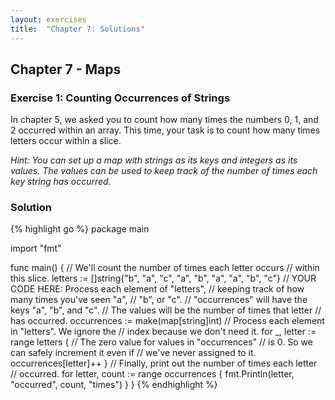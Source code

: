 ```yaml
---
layout: exercises
title:  "Chapter 7: Solutions"
---
```


## Chapter 7 - Maps

### Exercise 1: Counting Occurrences of Strings

In chapter 5, we asked you to count how many times the numbers 0, 1, and 2 occurred within an array. This time, your task is to count how many times letters occur within a slice.

*Hint: You can set up a map with strings as its keys and integers as its values. The values can be used to keep track of the number of times each key string has occurred.*

### Solution

{% highlight go %}
package main

import "fmt"

func main() {
	// We'll count the number of times each letter occurs
	// within this slice.
	letters := []string{"b", "a", "c", "a", "b", "a",
		"a", "b", "c"}
	// YOUR CODE HERE: Process each element of "letters",
	// keeping track of how many times you've seen "a",
	// "b", or "c".
	// "occurrences" will have the keys "a", "b", and "c".
	// The values will be the number of times that letter
	// has occurred.
	occurrences := make(map[string]int)
	// Process each element in "letters". We ignore the
	// index because we don't need it.
	for _, letter := range letters {
		// The zero value for values in "occurrences"
		// is 0. So we can safely increment it even if
		// we've never assigned to it.
		occurrences[letter]++
	}
	// Finally, print out the number of times each letter
	// occurred.
	for letter, count := range occurrences {
		fmt.Println(letter, "occurred", count, "times")
	}
}
{% endhighlight %}
